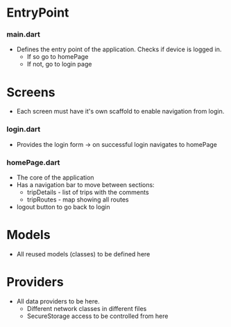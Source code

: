 
# EntryPoint

### main.dart
- Defines the entry point of the application. Checks if device is logged in.
    - If so go to homePage
    - If not, go to login page

# Screens
- Each screen must have it's own scaffold to enable navigation from login.

### login.dart
- Provides the login form -> on successful login navigates to homePage

### homePage.dart
- The core of the application
- Has a navigation bar to move between sections:
    - tripDetails - list of trips with the comments
    - tripRoutes - map showing all routes
- logout button to go back to login

# Models
- All reused models (classes) to be defined here

# Providers
- All data providers to be here.
    - Different network classes in different files
    - SecureStorage access to be controlled from here